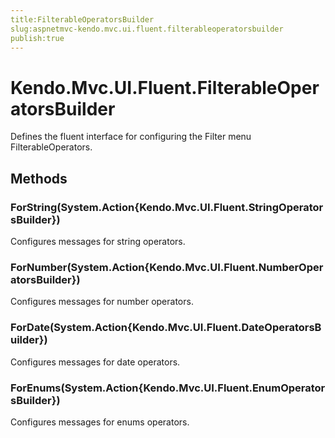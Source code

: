 ```yaml
---
title:FilterableOperatorsBuilder
slug:aspnetmvc-kendo.mvc.ui.fluent.filterableoperatorsbuilder
publish:true
---
```


# Kendo.Mvc.UI.Fluent.FilterableOperatorsBuilder

Defines the fluent interface for configuring the Filter menu FilterableOperators.

## Methods

### ForString(System.Action{Kendo.Mvc.UI.Fluent.StringOperatorsBuilder})
Configures messages for string operators.

### ForNumber(System.Action{Kendo.Mvc.UI.Fluent.NumberOperatorsBuilder})
Configures messages for number operators.

### ForDate(System.Action{Kendo.Mvc.UI.Fluent.DateOperatorsBuilder})
Configures messages for date operators.

### ForEnums(System.Action{Kendo.Mvc.UI.Fluent.EnumOperatorsBuilder})
Configures messages for enums operators.